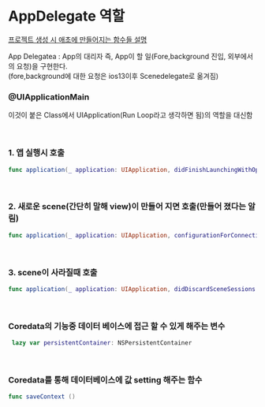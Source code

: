 # AppDelegate 역할

<u>프로젝트 생성 시 애초에 만들어지는 함수들 설명</u>


App Delegatea : App의 대리자 즉, App이 할 일(Fore,background 진입, 외부에서의 요청)을 구현한다.  
(fore,background에 대한 요청은 ios13이후 Scenedelegate로 옮겨짐)

### **@UIApplicationMain**
이것이 붙은 Class에서 UIApplication(Run Loop라고 생각하면 됨)의 역할을 대신함

<br>

### 1. 앱 실행시 호출

```swift
func application(_ application: UIApplication, didFinishLaunchingWithOptions launchOptions: [UIApplication.LaunchOptionsKey: Any]?) -> Bool
```

<br>

### 2. 새로운 scene(간단히 말해 view)이 만들어 지면 호출(만들어 졌다는 알림)

```swift
func application(_ application: UIApplication, configurationForConnecting connectingSceneSession: UISceneSession, options: UIScene.ConnectionOptions) -> UISceneConfiguration {
```

<br>

### 3. scene이 사라질때 호출

```swift
func application(_ application: UIApplication, didDiscardSceneSessions sceneSessions: Set<UISceneSession>)
```

<br>

### Coredata의 기능중 데이터 베이스에 접근 할 수 있게 해주는 변수
```swift
 lazy var persistentContainer: NSPersistentContainer
```

<br>

### Coredata를 통해 데이터베이스에 값 setting 해주는 함수
```swift
func saveContext ()
```